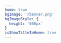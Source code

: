 ```yaml
---
home: true
bgImage: '/banner.png'
bgImageStyle: {
  height: '650px'
}
isShowTitleInHome: true
---
```


<banner/>
<style>
.home-center .content__default:not(.custom) {
  max-width: 100% !important;
  margin: 0 !important;
  padding: 0 !important;
}

  /* 阻止描述冒泡 */
.home .hero .description{
    pointer-events: none;
    cursor: default;
    opacity: 0.6;
}

@media screen and (max-width: $MQMobile){
  .clock {
    margin-top: -35%
  }
}
@media screen and (max-width: 480px){
  .banner{
    top:-142rem;
  }
  .h-information {
    top:-35rem;
  }
  .home-blog .hero h1 {
    font-size:3rem;
    margin: 7rem auto 1.8rem;
  }
  #app .theme-container .navbar .home-link .site-name {
 width: 150px;
 overflow: hidden;
 white-space: nowrap;
 text-overflow: ellipsis;
  }
 
}
</style>
